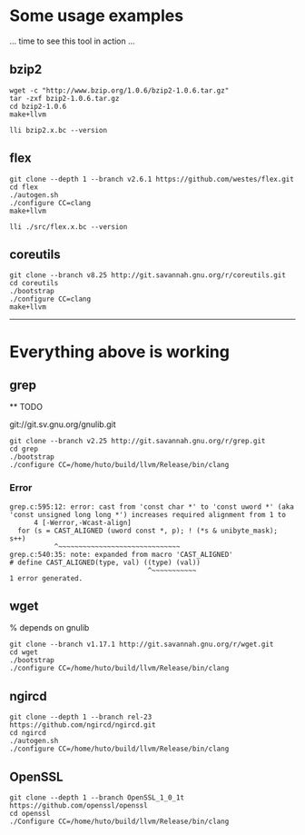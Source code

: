 # Some usage examples

... time to see this tool in action ...


## bzip2

```
wget -c "http://www.bzip.org/1.0.6/bzip2-1.0.6.tar.gz"
tar -zxf bzip2-1.0.6.tar.gz
cd bzip2-1.0.6
make+llvm
```

```
lli bzip2.x.bc --version
```

## flex

```
git clone --depth 1 --branch v2.6.1 https://github.com/westes/flex.git
cd flex
./autogen.sh
./configure CC=clang
make+llvm
```

```
lli ./src/flex.x.bc --version
```

## coreutils
```
git clone --branch v8.25 http://git.savannah.gnu.org/r/coreutils.git
cd coreutils
./bootstrap
./configure CC=clang
make+llvm
```

---------------
# Everything above is working


## grep

** TODO

git://git.sv.gnu.org/gnulib.git

```
git clone --branch v2.25 http://git.savannah.gnu.org/r/grep.git
cd grep
./bootstrap
./configure CC=/home/huto/build/llvm/Release/bin/clang
```

### Error

```
grep.c:595:12: error: cast from 'const char *' to 'const uword *' (aka 'const unsigned long long *') increases required alignment from 1 to
      4 [-Werror,-Wcast-align]
  for (s = CAST_ALIGNED (uword const *, p); ! (*s & unibyte_mask); s++)
           ^~~~~~~~~~~~~~~~~~~~~~~~~~~~~~~
grep.c:540:35: note: expanded from macro 'CAST_ALIGNED'
# define CAST_ALIGNED(type, val) ((type) (val))
                                  ^~~~~~~~~~~~
1 error generated.
```

## wget

% depends on gnulib

```
git clone --branch v1.17.1 http://git.savannah.gnu.org/r/wget.git
cd wget
./bootstrap
./configure CC=/home/huto/build/llvm/Release/bin/clang
```

## ngircd

```
git clone --depth 1 --branch rel-23 https://github.com/ngircd/ngircd.git
cd ngircd
./autogen.sh
./configure CC=/home/huto/build/llvm/Release/bin/clang
```

## OpenSSL

```
git clone --depth 1 --branch OpenSSL_1_0_1t https://github.com/openssl/openssl
cd openssl
./Configure CC=/home/huto/build/llvm/Release/bin/clang

```
